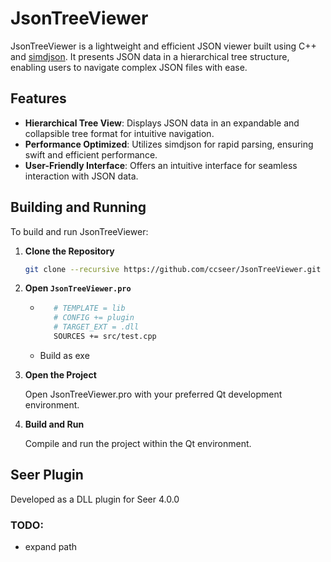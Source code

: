 # JsonTreeViewer

JsonTreeViewer is a lightweight and efficient JSON viewer built using C++ and [simdjson](https://github.com/simdjson/simdjson/). It presents JSON data in a hierarchical tree structure, enabling users to navigate complex JSON files with ease.

## Features

- **Hierarchical Tree View**: Displays JSON data in an expandable and collapsible tree format for intuitive navigation.
- **Performance Optimized**: Utilizes simdjson for rapid parsing, ensuring swift and efficient performance.
- **User-Friendly Interface**: Offers an intuitive interface for seamless interaction with JSON data.

## Building and Running

To build and run JsonTreeViewer:

1. **Clone the Repository**

   ```bash
   git clone --recursive https://github.com/ccseer/JsonTreeViewer.git
   ```

2. **Open `JsonTreeViewer.pro`**
   - ```bash
        # TEMPLATE = lib
        # CONFIG += plugin
        # TARGET_EXT = .dll
        SOURCES += src/test.cpp
     ```
   - Build as exe
3. **Open the Project**

   Open JsonTreeViewer.pro with your preferred Qt development environment.

4. **Build and Run**

   Compile and run the project within the Qt environment.

## Seer Plugin

Developed as a DLL plugin for Seer 4.0.0

### TODO:

- expand path
